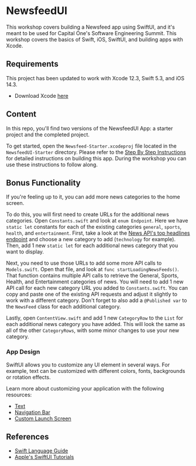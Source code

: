 # NewsfeedUI

This workshop covers building a Newsfeed app using SwiftUI, and it's meant to be used for Capital One's Software Engineering Summit. This workshop covers the basics of Swift, iOS, SwiftUI, and building apps with Xcode.

## Requirements

This project has been updated to work with Xcode 12.3, Swift 5.3, and iOS 14.3.

* Download Xcode [here](https://developer.apple.com/xcode/)

## Content

In this repo, you'll find two versions of the NewsfeedUI App: a starter project and the completed project.

To get started, open the `Newsfeed-Starter.xcodeproj` file located in the `NewsfeedUI-Starter` directory. Please refer to the [Step By Step Instructions](./StepByStepInstructions.md) for detailed instructions on building this app. During the workshop you can use these instructions to follow along.

## Bonus Functionality

If you're feeling up to it, you can add more news categories to the home screen.

To do this, you will first need to create URLs for the additional news categories. Open `Constants.swift` and look at `enum Endpoint`. Here we have `static let` constants for each of the existing categories `general`, `sports`, `health`, and `entertainment`. First, take a look at the [News API's top headlines endpoint](https://newsapi.org/docs/endpoints/top-headlines) and choose a new category to add (`technology` for example). Then, add 1 new `static let` for each additional news category that you want to display.

Next, you need to use those URLs to add some more API calls to `Models.swift`. Open that file, and look at `func startLoadingNewsFeeds()`. That function contains multiple API calls to retrieve the General, Sports, Health, and Entertainment categories of news. You will need to add 1 new API call for each new category URL you added to `Constants.swift`. You can copy and paste one of the existing API requests and adjust it slightly to work with a different category. Don't forget to also add a `@Published var` to the `NewsFeed` class for each additional category.

Lastly, open `ContentView.swift` and add 1 new `CategoryRow` to the `List` for each additional news category you have added. This will look the same as all of the other `CategoryRows`, with some minor changes to use your new category. 

### App Design

SwiftUI allows you to customize any UI element in several ways. For example, text can be customized with different colors, fonts, backgrounds or rotation effects.

Learn more about customizing your application with the following resources:

* [Text](https://www.appcoda.com/learnswiftui/swiftui-text.html)
* [Navigation Bar](https://www.ioscreator.com/tutorials/swiftui-customize-navigation-bar-tutorial)
* [Custom Launch Screen](https://www.tutlane.com/tutorial/ios/ios-launch-screen-splash-screen)

## References

* [Swift Language Guide](https://docs.swift.org/swift-book/LanguageGuide/TheBasics.html)
* [Apple's SwiftUI Tutorials](https://developer.apple.com/tutorials/app-dev-training)
